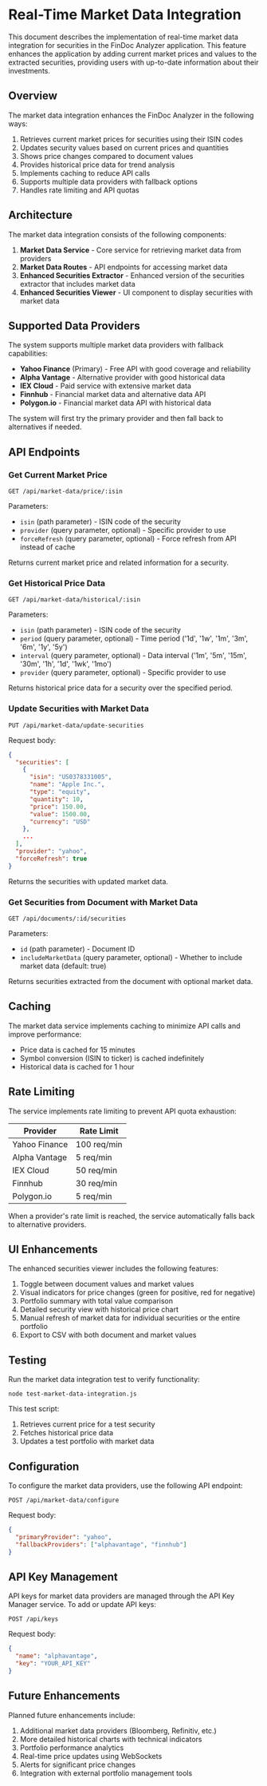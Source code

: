 # Real-Time Market Data Integration

This document describes the implementation of real-time market data integration for securities in the FinDoc Analyzer application. This feature enhances the application by adding current market prices and values to the extracted securities, providing users with up-to-date information about their investments.

## Overview

The market data integration enhances the FinDoc Analyzer in the following ways:

1. Retrieves current market prices for securities using their ISIN codes
2. Updates security values based on current prices and quantities
3. Shows price changes compared to document values
4. Provides historical price data for trend analysis
5. Implements caching to reduce API calls
6. Supports multiple data providers with fallback options
7. Handles rate limiting and API quotas

## Architecture

The market data integration consists of the following components:

1. **Market Data Service** - Core service for retrieving market data from providers
2. **Market Data Routes** - API endpoints for accessing market data
3. **Enhanced Securities Extractor** - Enhanced version of the securities extractor that includes market data
4. **Enhanced Securities Viewer** - UI component to display securities with market data

## Supported Data Providers

The system supports multiple market data providers with fallback capabilities:

- **Yahoo Finance** (Primary) - Free API with good coverage and reliability
- **Alpha Vantage** - Alternative provider with good historical data
- **IEX Cloud** - Paid service with extensive market data
- **Finnhub** - Financial market data and alternative data API
- **Polygon.io** - Financial market data API with historical data

The system will first try the primary provider and then fall back to alternatives if needed.

## API Endpoints

### Get Current Market Price
```
GET /api/market-data/price/:isin
```

Parameters:
- `isin` (path parameter) - ISIN code of the security
- `provider` (query parameter, optional) - Specific provider to use
- `forceRefresh` (query parameter, optional) - Force refresh from API instead of cache

Returns current market price and related information for a security.

### Get Historical Price Data
```
GET /api/market-data/historical/:isin
```

Parameters:
- `isin` (path parameter) - ISIN code of the security
- `period` (query parameter, optional) - Time period ('1d', '1w', '1m', '3m', '6m', '1y', '5y')
- `interval` (query parameter, optional) - Data interval ('1m', '5m', '15m', '30m', '1h', '1d', '1wk', '1mo')
- `provider` (query parameter, optional) - Specific provider to use

Returns historical price data for a security over the specified period.

### Update Securities with Market Data
```
PUT /api/market-data/update-securities
```

Request body:
```json
{
  "securities": [
    {
      "isin": "US0378331005",
      "name": "Apple Inc.",
      "type": "equity",
      "quantity": 10,
      "price": 150.00,
      "value": 1500.00,
      "currency": "USD"
    },
    ...
  ],
  "provider": "yahoo",
  "forceRefresh": true
}
```

Returns the securities with updated market data.

### Get Securities from Document with Market Data
```
GET /api/documents/:id/securities
```

Parameters:
- `id` (path parameter) - Document ID
- `includeMarketData` (query parameter, optional) - Whether to include market data (default: true)

Returns securities extracted from the document with optional market data.

## Caching

The market data service implements caching to minimize API calls and improve performance:

- Price data is cached for 15 minutes
- Symbol conversion (ISIN to ticker) is cached indefinitely
- Historical data is cached for 1 hour

## Rate Limiting

The service implements rate limiting to prevent API quota exhaustion:

| Provider       | Rate Limit        |
|----------------|-------------------|
| Yahoo Finance  | 100 req/min       |
| Alpha Vantage  | 5 req/min         |
| IEX Cloud      | 50 req/min        |
| Finnhub        | 30 req/min        |
| Polygon.io     | 5 req/min         |

When a provider's rate limit is reached, the service automatically falls back to alternative providers.

## UI Enhancements

The enhanced securities viewer includes the following features:

1. Toggle between document values and market values
2. Visual indicators for price changes (green for positive, red for negative)
3. Portfolio summary with total value comparison
4. Detailed security view with historical price chart
5. Manual refresh of market data for individual securities or the entire portfolio
6. Export to CSV with both document and market values

## Testing

Run the market data integration test to verify functionality:

```
node test-market-data-integration.js
```

This test script:
1. Retrieves current price for a test security
2. Fetches historical price data
3. Updates a test portfolio with market data

## Configuration

To configure the market data providers, use the following API endpoint:

```
POST /api/market-data/configure
```

Request body:
```json
{
  "primaryProvider": "yahoo",
  "fallbackProviders": ["alphavantage", "finnhub"]
}
```

## API Key Management

API keys for market data providers are managed through the API Key Manager service. To add or update API keys:

```
POST /api/keys
```

Request body:
```json
{
  "name": "alphavantage",
  "key": "YOUR_API_KEY"
}
```

## Future Enhancements

Planned future enhancements include:

1. Additional market data providers (Bloomberg, Refinitiv, etc.)
2. More detailed historical charts with technical indicators
3. Portfolio performance analytics
4. Real-time price updates using WebSockets
5. Alerts for significant price changes
6. Integration with external portfolio management tools